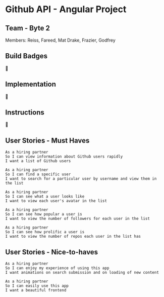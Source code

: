 Github API - Angular Project
===================

Team - Byte 2
-------

Members: Reiss, Fareed, Mat Drake, Frazier, Godfrey


Build Badges
-------
:construction:


Implementation
-------

:construction:


Instructions
-------
:construction:


User Stories - Must Haves
-------

```
As a hiring partner
So I can view information about Github users rapidly
I want a list of Github users

As a hiring partner
So I can find a specific user
I want to search for a particular user by username and view them in the list

As a hiring partner
So I can see what a user looks like
I want to view each user's avatar in the list

As a hiring partner
So I can see how popular a user is
I want to view the number of followers for each user in the list

As a hiring partner
So I can see how prolific a user is
I want to view the number of repos each user in the list has
```


User Stories - Nice-to-haves
-------

```
As a hiring partner
So I can enjoy my experience of using this app
I want animations on search submission and on loading of new content

As a hiring partner
So I can easily use this app
I want a beautiful frontend
```
